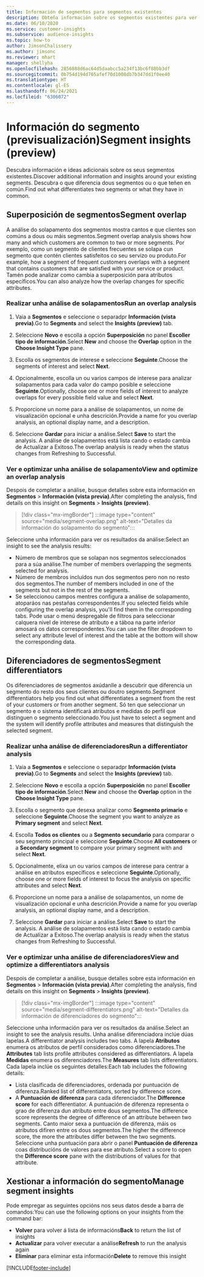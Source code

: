 ```yaml
---
title: Información de segmentos para segmentos existentes
description: Obteña información sobre os segmentos existentes para ver diferenzas e aspectos comúns.
ms.date: 06/10/2020
ms.service: customer-insights
ms.subservice: audience-insights
ms.topic: how-to
author: JimsonChalissery
ms.author: jimsonc
ms.reviewer: mhart
manager: shellyha
ms.openlocfilehash: 2856888d6ac64d5daabcc5a234f13bc6f88bb3df
ms.sourcegitcommit: 0b754d194d765afef70d1008db7b347dd1f0ee40
ms.translationtype: HT
ms.contentlocale: gl-ES
ms.lasthandoff: 06/24/2021
ms.locfileid: "6306072"
---
```

# <a name="segment-insights-preview"></a><span data-ttu-id="1ba5e-103">Información do segmento (previsualización)</span><span class="sxs-lookup"><span data-stu-id="1ba5e-103">Segment insights (preview)</span></span>

<span data-ttu-id="1ba5e-104">Descubra información e ideas adicionais sobre os seus segmentos existentes.</span><span class="sxs-lookup"><span data-stu-id="1ba5e-104">Discover additional information and insights around your existing segments.</span></span> <span data-ttu-id="1ba5e-105">Descubra o que diferencia dous segmentos ou o que teñen en común.</span><span class="sxs-lookup"><span data-stu-id="1ba5e-105">Find out what differentiates two segments or what they have in common.</span></span>

## <a name="segment-overlap"></a><span data-ttu-id="1ba5e-106">Superposición de segmentos</span><span class="sxs-lookup"><span data-stu-id="1ba5e-106">Segment overlap</span></span>

<span data-ttu-id="1ba5e-107">A análise do solapamento dos segmentos mostra cantos e que clientes son comúns a dous ou máis segmentos.</span><span class="sxs-lookup"><span data-stu-id="1ba5e-107">Segment overlap analysis shows how many and which customers are common to two or more segments.</span></span> <span data-ttu-id="1ba5e-108">Por exemplo, como un segmento de clientes frecuentes se solapa cun segmento que contén clientes satisfeitos co seu servizo ou produto.</span><span class="sxs-lookup"><span data-stu-id="1ba5e-108">For example, how a segment of frequent customers overlaps with a segment that contains customers that are satisfied with your service or product.</span></span>
<span data-ttu-id="1ba5e-109">Tamén pode analizar como cambia a superposición para atributos específicos.</span><span class="sxs-lookup"><span data-stu-id="1ba5e-109">You can also analyze how the overlap changes for specific attributes.</span></span>

### <a name="run-an-overlap-analysis"></a><span data-ttu-id="1ba5e-110">Realizar unha análise de solapamentos</span><span class="sxs-lookup"><span data-stu-id="1ba5e-110">Run an overlap analysis</span></span>

1. <span data-ttu-id="1ba5e-111">Vaia a **Segmentos** e seleccione o separadpr **Información (vista previa)**.</span><span class="sxs-lookup"><span data-stu-id="1ba5e-111">Go to **Segments** and select the **Insights (preview)** tab.</span></span>

1. <span data-ttu-id="1ba5e-112">Seleccione **Novo** e escolla a opción **Superposición** no panel **Escoller tipo de información**.</span><span class="sxs-lookup"><span data-stu-id="1ba5e-112">Select **New** and choose the **Overlap** option in the **Choose Insight Type** pane.</span></span>

1. <span data-ttu-id="1ba5e-113">Escolla os segmentos de interese e seleccione **Seguinte**.</span><span class="sxs-lookup"><span data-stu-id="1ba5e-113">Choose the segments of interest and select **Next**.</span></span>

1. <span data-ttu-id="1ba5e-114">Opcionalmente, escolla un ou varios campos de interese para analizar solapamentos para cada valor do campo posible e seleccione **Seguinte**.</span><span class="sxs-lookup"><span data-stu-id="1ba5e-114">Optionally, choose one or more fields of interest to analyze overlaps for every possible field value and select **Next**.</span></span>

1. <span data-ttu-id="1ba5e-115">Proporcione un nome para a análise de solapamentos, un nome de visualización opcional e unha descrición.</span><span class="sxs-lookup"><span data-stu-id="1ba5e-115">Provide a name for you overlap analysis, an optional display name, and a description.</span></span>

1. <span data-ttu-id="1ba5e-116">Seleccione **Gardar** para iniciar a análise.</span><span class="sxs-lookup"><span data-stu-id="1ba5e-116">Select **Save** to start the analysis.</span></span> <span data-ttu-id="1ba5e-117">A análise de solapamentos está lista cando o estado cambia de Actualizar a Exitoso.</span><span class="sxs-lookup"><span data-stu-id="1ba5e-117">The overlap analysis is ready when the status changes from Refreshing to Successful.</span></span>

### <a name="view-and-optimize-an-overlap-analysis"></a><span data-ttu-id="1ba5e-118">Ver e optimizar unha análise de solapamento</span><span class="sxs-lookup"><span data-stu-id="1ba5e-118">View and optimize an overlap analysis</span></span>

<span data-ttu-id="1ba5e-119">Despois de completar a análise, busque detalles sobre esta información en **Segmentos** > **Información (vista previa)**.</span><span class="sxs-lookup"><span data-stu-id="1ba5e-119">After completing the analysis, find details on this insight on **Segments** > **Insights (preview)**.</span></span>

> [!div class="mx-imgBorder"]
> :::image type="content" source="media/segment-overlap.png" alt-text="Detalles da información do solapamento do segmento":::

<span data-ttu-id="1ba5e-121">Seleccione unha información para ver os resultados da análise:</span><span class="sxs-lookup"><span data-stu-id="1ba5e-121">Select an insight to see the analysis results:</span></span>

- <span data-ttu-id="1ba5e-122">Número de membros que se solapan nos segmentos seleccionados para a súa análise.</span><span class="sxs-lookup"><span data-stu-id="1ba5e-122">The number of members overlapping the segments selected for analysis.</span></span>
- <span data-ttu-id="1ba5e-123">Número de membros incluídos nun dos segmentos pero non no resto dos segmentos.</span><span class="sxs-lookup"><span data-stu-id="1ba5e-123">The number of members included in one of the segments but not in the rest of the segments.</span></span>
- <span data-ttu-id="1ba5e-124">Se seleccionou campos mentres configura a análise de solapamento, atoparáos nas pestañas correspondentes.</span><span class="sxs-lookup"><span data-stu-id="1ba5e-124">If you selected fields while configuring the overlap analysis, you'll find them in the corresponding tabs.</span></span> <span data-ttu-id="1ba5e-125">Pode usar o menú despregable de filtros para seleccionar calquera nivel de interese de atributo e a táboa na parte inferior amosará os datos correspondentes.</span><span class="sxs-lookup"><span data-stu-id="1ba5e-125">You can use the filter dropdown to select any attribute level of interest and the table at the bottom will show the corresponding data.</span></span>

## <a name="segment-differentiators"></a><span data-ttu-id="1ba5e-126">Diferenciadores de segmentos</span><span class="sxs-lookup"><span data-stu-id="1ba5e-126">Segment differentiators</span></span>

<span data-ttu-id="1ba5e-127">Os diferenciadores de segmentos axúdanlle a descubrir que diferencia un segmento do resto dos seus clientes ou doutro segmento.</span><span class="sxs-lookup"><span data-stu-id="1ba5e-127">Segment differentiators help you find out what differentiates a segment from the rest of your customers or from another segment.</span></span> <span data-ttu-id="1ba5e-128">Só ten que seleccionar un segmento e o sistema identificará atributos e medidas do perfil que distinguen o segmento seleccionado.</span><span class="sxs-lookup"><span data-stu-id="1ba5e-128">You just have to select a segment and the system will identify profile attributes and measures that distinguish the selected segment.</span></span>

### <a name="run-a-differentiator-analysis"></a><span data-ttu-id="1ba5e-129">Realizar unha análise de diferenciadores</span><span class="sxs-lookup"><span data-stu-id="1ba5e-129">Run a differentiator analysis</span></span>

1. <span data-ttu-id="1ba5e-130">Vaia a **Segmentos** e seleccione o separadpr **Información (vista previa)**.</span><span class="sxs-lookup"><span data-stu-id="1ba5e-130">Go to **Segments** and select the **Insights (preview)** tab.</span></span>

1. <span data-ttu-id="1ba5e-131">Seleccione **Novo** e escolla a opción **Superposición** no panel **Escoller tipo de información**.</span><span class="sxs-lookup"><span data-stu-id="1ba5e-131">Select **New** and choose the **Overlap** option in the **Choose Insight Type** pane.</span></span>

1. <span data-ttu-id="1ba5e-132">Escolla o segmento que desexa analizar como **Segmento primario** e seleccione **Seguinte**.</span><span class="sxs-lookup"><span data-stu-id="1ba5e-132">Choose the segment you want to analyze as **Primary segment** and select **Next**.</span></span>

1. <span data-ttu-id="1ba5e-133">Escolla **Todos os clientes** ou a **Segmento secundario** para comparar o seu segmento principal e seleccione **Seguinte**.</span><span class="sxs-lookup"><span data-stu-id="1ba5e-133">Choose **All customers** or a **Secondary segment** to compare your primary segment with and select **Next**.</span></span>

1. <span data-ttu-id="1ba5e-134">Opcionalmente, elixa un ou varios campos de interese para centrar a análise en atributos específicos e seleccione **Seguinte**.</span><span class="sxs-lookup"><span data-stu-id="1ba5e-134">Optionally, choose one or more fields of interest to focus the analysis on specific attributes and select **Next**.</span></span>

1. <span data-ttu-id="1ba5e-135">Proporcione un nome para a análise de solapamentos, un nome de visualización opcional e unha descrición.</span><span class="sxs-lookup"><span data-stu-id="1ba5e-135">Provide a name for you overlap analysis, an optional display name, and a description.</span></span>

1. <span data-ttu-id="1ba5e-136">Seleccione **Gardar** para iniciar a análise.</span><span class="sxs-lookup"><span data-stu-id="1ba5e-136">Select **Save** to start the analysis.</span></span> <span data-ttu-id="1ba5e-137">A análise de solapamentos está lista cando o estado cambia de Actualizar a Exitoso.</span><span class="sxs-lookup"><span data-stu-id="1ba5e-137">The overlap analysis is ready when the status changes from Refreshing to Successful.</span></span>

### <a name="view-and-optimize-a-differentiators-analysis"></a><span data-ttu-id="1ba5e-138">Ver e optimizar unha análise de diferenciadores</span><span class="sxs-lookup"><span data-stu-id="1ba5e-138">View and optimize a differentiators analysis</span></span>

<span data-ttu-id="1ba5e-139">Despois de completar a análise, busque detalles sobre esta información en **Segmentos** > **Información (vista previa)**.</span><span class="sxs-lookup"><span data-stu-id="1ba5e-139">After completing the analysis, find details on this insight on **Segments** > **Insights (preview)**.</span></span>

> [!div class="mx-imgBorder"]
> :::image type="content" source="media/segment-differentiators.png" alt-text="Detalles da información de diferenciadores do segmento":::

<span data-ttu-id="1ba5e-141">Seleccione unha información para ver os resultados da análise.</span><span class="sxs-lookup"><span data-stu-id="1ba5e-141">Select an insight to see the analysis results.</span></span> <span data-ttu-id="1ba5e-142">Unha análise diferenciadora inclúe dúas lapelas.</span><span class="sxs-lookup"><span data-stu-id="1ba5e-142">A differentiator analysis includes two tabs.</span></span> <span data-ttu-id="1ba5e-143">A lapela **Atributos** enumera os atributos de perfil considerados como diferenciadores.</span><span class="sxs-lookup"><span data-stu-id="1ba5e-143">The **Attributes** tab lists profile attributes considered as differentiators.</span></span> <span data-ttu-id="1ba5e-144">A lapela **Medidas** enumera os diferenciadores.</span><span class="sxs-lookup"><span data-stu-id="1ba5e-144">The **Measures** tab lists differentiators.</span></span> <span data-ttu-id="1ba5e-145">Cada lapela inclúe os seguintes detalles:</span><span class="sxs-lookup"><span data-stu-id="1ba5e-145">Each tab includes the following details:</span></span>

- <span data-ttu-id="1ba5e-146">Lista clasificada de diferenciadores, ordenada por puntuación de diferenza.</span><span class="sxs-lookup"><span data-stu-id="1ba5e-146">Ranked list of differentiators, sorted by difference score.</span></span>
- <span data-ttu-id="1ba5e-147">A **Puntuación de diferenza** para cada diferenciador.</span><span class="sxs-lookup"><span data-stu-id="1ba5e-147">The **Difference score** for each differentiator.</span></span> <span data-ttu-id="1ba5e-148">A puntuación de diferenza representa o grao de diferenza dun atributo entre dous segmentos.</span><span class="sxs-lookup"><span data-stu-id="1ba5e-148">The difference score represents the degree of difference of an attribute between two segments.</span></span> <span data-ttu-id="1ba5e-149">Canto maior sexa a puntuación de diferenza, máis os atributos difiren entre os dous segmentos.</span><span class="sxs-lookup"><span data-stu-id="1ba5e-149">The higher the difference score, the more the attributes differ between the two segments.</span></span> <span data-ttu-id="1ba5e-150">Seleccione unha puntuación para abrir o panel **Puntuación de diferenza** coas distribucións de valores para ese atributo.</span><span class="sxs-lookup"><span data-stu-id="1ba5e-150">Select a score to open the **Difference score** pane with the distributions of values for that attribute.</span></span>

## <a name="manage-segment-insights"></a><span data-ttu-id="1ba5e-151">Xestionar a información do segmento</span><span class="sxs-lookup"><span data-stu-id="1ba5e-151">Manage segment insights</span></span>

<span data-ttu-id="1ba5e-152">Pode empregar as seguintes opcións nos seus datos desde a barra de comandos:</span><span class="sxs-lookup"><span data-stu-id="1ba5e-152">You can use the following options on your insights from the command bar:</span></span>

- <span data-ttu-id="1ba5e-153">**Volver** para volver á lista de informacións</span><span class="sxs-lookup"><span data-stu-id="1ba5e-153">**Back** to return the list of insights</span></span>
- <span data-ttu-id="1ba5e-154">**Actualizar** para volver executar a análise</span><span class="sxs-lookup"><span data-stu-id="1ba5e-154">**Refresh** to run the analysis again</span></span>
- <span data-ttu-id="1ba5e-155">**Eliminar** para eliminar esta información</span><span class="sxs-lookup"><span data-stu-id="1ba5e-155">**Delete** to remove this insight</span></span>


[!INCLUDE[footer-include](../includes/footer-banner.md)]